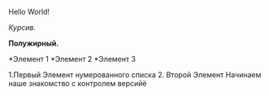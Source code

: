Hello World!

*Курсив.*

**Полужирный.**

*Элемент 1
*Элемент 2
*Элемент 3

1.Первый Элемент нумерованного списка
2. Второй Элемент
Начинаем наше знакомство с контролем версийё